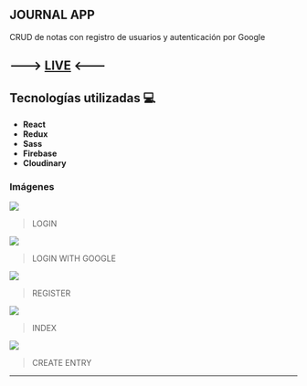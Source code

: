 ## JOURNAL APP
CRUD de notas con registro de usuarios y autenticación por Google

## ---> [LIVE](https://devfs-journal-app.netlify.app) <---
## Tecnologías utilizadas :computer: 

* __React__
* __Redux__
* __Sass__
* __Firebase__
* __Cloudinary__

### Imágenes

<img src="https://res.cloudinary.com/francoder/image/upload/v1604928000/login-journal_n9lruo.png"  />

> LOGIN

<img src="https://res.cloudinary.com/francoder/image/upload/v1604927959/google-journal_rdsobj.png" />

> LOGIN WITH GOOGLE

<img src="https://res.cloudinary.com/francoder/image/upload/v1604927959/register-journal_xfeav6.png" />

> REGISTER

<img src="https://res.cloudinary.com/francoder/image/upload/v1604927959/index-journal_htx6yl.png" />

> INDEX

<img src="https://res.cloudinary.com/francoder/image/upload/v1604927959/entry-journal_dbb9yh.png"  />

> CREATE ENTRY
                
----

